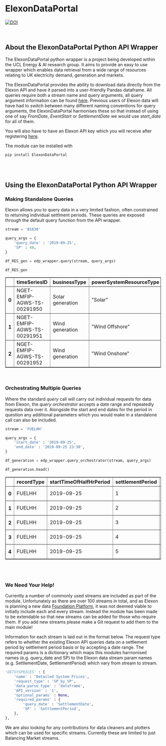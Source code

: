 # ElexonDataPortal

[![DOI](https://zenodo.org/badge/189842391.svg)](https://zenodo.org/badge/latestdoi/189842391)


<br>

## About the ElexonDataPortal Python API Wrapper

The ElexonDataPortal python wrapper is a project being developed within the UCL Energy & AI research group. It aims to provide an easy to use wrapper which enables data retrieval from a wide range of resources relating to UK electricity demand, generation and markets.

The ElexonDataPortal provides the ability to download data directly from the Elexon API and have it parsed into a user-friendly Pandas dataframe. All queries require both a stream name and query arguments, all query argument information can be found <a href="https://www.elexon.co.uk/wp-content/uploads/2018/09/BMRS-API-Data-Push-User-Guide.pdf">here</a>. Previous users of Elexon data will have had to switch between many different naming conventions for query arguments, the ElexonDataPortal harmonises these so that instead of using one of say <i>FromDate</i>, <i>EventStart</i> or <i>SettlementDate</i> we would use <i>start_date</i> for all of them.

You will also have to have an Elexon API key which you will receive after registering <a href="https://www.elexonportal.co.uk/registration/newuser?cachebust=e2242lmr6w">here</a>. 

The module can be installed with

```bash
pip install ElexonDataPortal
```

<br>
<br>

## Using the ElexonDataPortal Python API Wrapper

### Making Standalone Queries

Elexon allows you to query data in a very limited fashion, often constrained to returning individual settlment periods. These queries are exposed through the default query function from the API wrapper.

```python
stream = 'B1630'

query_args = {
    'query_date' : '2019-09-25',
    'SP' : 48,
}

df_RES_gen = edp_wrapper.query(stream, query_args)

df_RES_gen
```

<table border="1" class="dataframe">  <thead>    <tr style="text-align: right;">      <th></th>      <th>timeSeriesID</th>      <th>businessType</th>      <th>powerSystemResourceType</th>      <th>settlementDate</th>      <th>settlementPeriod</th>      <th>quantity</th>      <th>documentType</th>      <th>processType</th>      <th>curveType</th>      <th>resolution</th>      <th>activeFlag</th>      <th>documentID</th>      <th>documentRevNum</th>    </tr>  </thead>  <tbody>    <tr>      <th>0</th>      <td>NGET-EMFIP-AGWS-TS-00291950</td>      <td>Solar generation</td>      <td>"Solar"</td>      <td>2019-09-25</td>      <td>48</td>      <td>0</td>      <td>Wind and solar generation</td>      <td>Realised</td>      <td>Sequential fixed size block</td>      <td>PT30M</td>      <td>Y</td>      <td>NGET-EMFIP-AGWS-00145968</td>      <td>1</td>    </tr>    <tr>      <th>1</th>      <td>NGET-EMFIP-AGWS-TS-00291951</td>      <td>Wind generation</td>      <td>"Wind Offshore"</td>      <td>2019-09-25</td>      <td>48</td>      <td>79.657</td>      <td>Wind and solar generation</td>      <td>Realised</td>      <td>Sequential fixed size block</td>      <td>PT30M</td>      <td>Y</td>      <td>NGET-EMFIP-AGWS-00145968</td>      <td>1</td>    </tr>    <tr>      <th>2</th>      <td>NGET-EMFIP-AGWS-TS-00291952</td>      <td>Wind generation</td>      <td>"Wind Onshore"</td>      <td>2019-09-25</td>      <td>48</td>      <td>1342.004</td>      <td>Wind and solar generation</td>      <td>Realised</td>      <td>Sequential fixed size block</td>      <td>PT30M</td>      <td>Y</td>      <td>NGET-EMFIP-AGWS-00145968</td>      <td>1</td>    </tr>  </tbody></table>

<br>

### Orchestrating Multiple Queries

Where the standard <i>query</i> call will carry out individual requests for data from Elexon, the <i>query orchestrator</i> accepts a date range and repeatedly requests data over it. Alongside the start and end dates for the period in question any additional parameters which you would make in a standalone call can also be included.

```python
stream = 'FUELHH'

query_args = {
    'start_date' : '2019-09-25',
    'end_date' : '2019-09-25 23:30',
}

df_generation = edp_wrapper.query_orchestrator(stream, query_args)

df_generation.head()
```
<table border="1" class="dataframe">  <thead>    <tr style="text-align: right;">      <th></th>      <th>recordType</th>      <th>startTimeOfHalfHrPeriod</th>      <th>settlementPeriod</th>      <th>ccgt</th>      <th>oil</th>      <th>coal</th>      <th>nuclear</th>      <th>wind</th>      <th>ps</th>      <th>npshyd</th>      <th>ocgt</th>      <th>other</th>      <th>intfr</th>      <th>intirl</th>      <th>intned</th>      <th>intew</th>      <th>biomass</th>      <th>intnem</th>      <th>activeFlag</th>      <th>local_datetime</th>    </tr>  </thead>  <tbody>    <tr>      <th>0</th>      <td>FUELHH</td>      <td>2019-09-25</td>      <td>1</td>      <td>7965</td>      <td>0</td>      <td>0</td>      <td>6598</td>      <td>4245</td>      <td>0</td>      <td>293</td>      <td>1</td>      <td>80</td>      <td>1502</td>      <td>0</td>      <td>760</td>      <td>0</td>      <td>1753</td>      <td>0</td>      <td>Y</td>      <td>2019-09-25 00:00:00+01:00</td>    </tr>    <tr>      <th>1</th>      <td>FUELHH</td>      <td>2019-09-25</td>      <td>2</td>      <td>7405</td>      <td>0</td>      <td>0</td>      <td>6596</td>      <td>4376</td>      <td>0</td>      <td>292</td>      <td>1</td>      <td>79</td>      <td>1504</td>      <td>0</td>      <td>758</td>      <td>0</td>      <td>1756</td>      <td>0</td>      <td>Y</td>      <td>2019-09-25 00:30:00+01:00</td>    </tr>    <tr>      <th>2</th>      <td>FUELHH</td>      <td>2019-09-25</td>      <td>3</td>      <td>7423</td>      <td>0</td>      <td>0</td>      <td>6595</td>      <td>4243</td>      <td>0</td>      <td>290</td>      <td>2</td>      <td>80</td>      <td>1502</td>      <td>0</td>      <td>758</td>      <td>0</td>      <td>1758</td>      <td>0</td>      <td>Y</td>      <td>2019-09-25 01:00:00+01:00</td>    </tr>    <tr>      <th>3</th>      <td>FUELHH</td>      <td>2019-09-25</td>      <td>4</td>      <td>7574</td>      <td>0</td>      <td>0</td>      <td>6600</td>      <td>4020</td>      <td>0</td>      <td>301</td>      <td>2</td>      <td>78</td>      <td>1504</td>      <td>0</td>      <td>758</td>      <td>0</td>      <td>1755</td>      <td>0</td>      <td>Y</td>      <td>2019-09-25 01:30:00+01:00</td>    </tr>    <tr>      <th>4</th>      <td>FUELHH</td>      <td>2019-09-25</td>      <td>5</td>      <td>7811</td>      <td>0</td>      <td>0</td>      <td>6596</td>      <td>3920</td>      <td>0</td>      <td>280</td>      <td>1</td>      <td>77</td>      <td>1502</td>      <td>0</td>      <td>758</td>      <td>0</td>      <td>1754</td>      <td>0</td>      <td>Y</td>      <td>2019-09-25 02:00:00+01:00</td>    </tr>  </tbody></table>

<br>
<br>

### We Need Your Help!

Currently a number of commonly used streams are included as part of the module. Unfortunately as there are over 100 streams in total, and as Elexon is planning a new data <a href="https://www.elexon.co.uk/about/about-elexon/foundation-programme-2018/">Foundation Platform</a>, it was not deemed viable to initially include each and every stream. Instead the module has been made to be extendable so that new streams can be added for those who require them. If you add new streams please make a Git request to add them to the main module!

Information for each stream is laid out in the format below. The request type refers to whether the existing Elexon API queries data on a settlement period by settlement period basis or by accepting a date range. The required params is a dictionary which maps this modules harmonised names (e.g. query_date and SP) to the Elexon data stream param names (e.g. SettlementDate, SettlementPeriod) which vary from stream to stream. 

```python
'DETSYSPRICES' : {
    'name' : 'Detailed System Prices',
    'request_type' : 'SP_by_SP',
    'data_parse_type' : 'dataframe',
    'API_version' : '1',
    'optional_params' : None,
    'required_params' : {
        'query_date' : 'SettlementDate',
        'SP' : 'SettlementPeriod',
    },
},
```

We are also looking for any contributions for data cleaners and plotters which can be used for specific streams. Currently these are limited to just Balancing Market streams.
